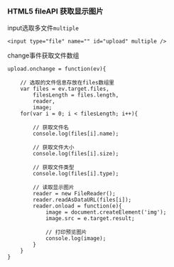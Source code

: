 ### HTML5 fileAPI 获取显示图片

input选取多文件<code>multiple</code>

	<input type="file" name="" id="upload" multiple />

change事件获取文件数组
	
	upload.onchange = function(ev){
	
		// 选取的文件信息存放在files数组里
		var files = ev.target.files,
			filesLength = files.length,
			reader,
			image;
		for(var i = 0; i < filesLength; i++){
		
			// 获取文件名
			console.log(files[i].name);
			
			// 获取文件大小
			console.log(files[i].size);
			
			// 获取文件类型
			console.log(files[i].type);
			
			// 读取显示图片
			reader = new FileReader();
			reader.readAsDataURL(files[i]);
			reader.onload = function(e){
				image = document.createElement('img');
				image.src = e.target.result;
				
				// 打印预览图片
				console.log(image);
			}
		}
	}
	
